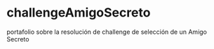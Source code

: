 # challengeAmigoSecreto
portafolio sobre la resolución de challenge de selección de un Amigo Secreto
